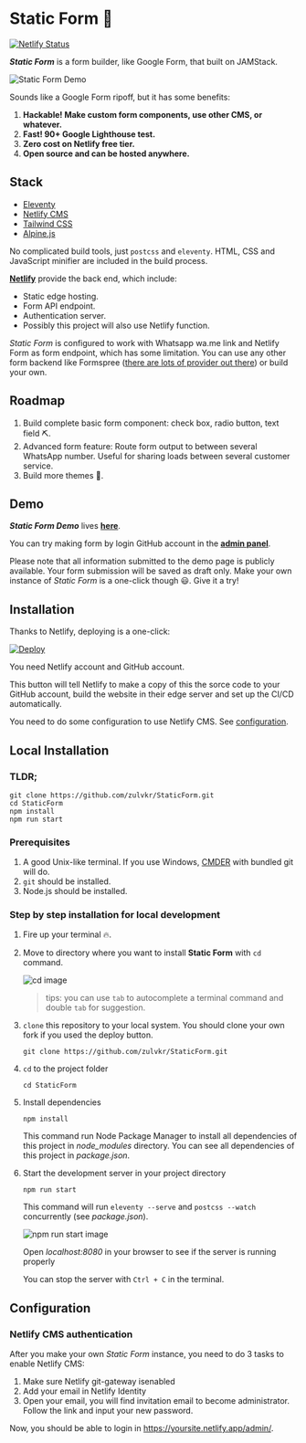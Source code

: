 # Static Form 📝

[![Netlify Status](https://api.netlify.com/api/v1/badges/a7080df2-1a6f-4408-b74f-ad09b0e26e9f/deploy-status)](https://app.netlify.com/sites/staticform21/deploys)

***Static Form*** is a form builder, like Google Form, that built on JAMStack.

![Static Form Demo](docs/web.gif)

Sounds like a Google Form ripoff, but it has some benefits:

1. **Hackable! Make custom form components, use other CMS, or whatever.**
2. **Fast! 90+ Google Lighthouse test.**
3. **Zero cost on Netlify free tier.**
4. **Open source and can be hosted anywhere.**

## Stack

* [Eleventy](https://www.11ty.dev/) 
* [Netlify CMS](https://www.netlifycms.org/)
* [Tailwind CSS](https://tailwindcss.com/)
* [Alpine.js](https://github.com/alpinejs/alpine)

No complicated build tools, just `postcss` and `eleventy`. HTML, CSS and JavaScript minifier are included in the build process.

**[Netlify](https://www.netlify.com/)** provide the back end, which include:
* Static edge hosting.
* Form API endpoint.
* Authentication server.
* Possibly this project will also use Netlify function.

*Static Form* is configured to work with Whatsapp wa.me link and Netlify Form as form endpoint, which has some limitation. You can use any other form backend like Formspree ([there are lots of provider out there](https://free-for.dev/#/?id=forms)) or build your own.

## Roadmap

1. Build complete basic form component: check box, radio button, text field ⛏.
2. Advanced form feature: Route form output to between several WhatsApp number. Useful for sharing loads between several customer service.
4. Build more themes 🌈.

## Demo

***Static Form Demo*** lives **[here](https://staticform21.netlify.app)**.

You can try making form by login GitHub account in the **[admin panel](https://staticform21.netlify.app/admin)**.

Please note that all information submitted to the demo page is  publicly available. Your form submission will be saved as draft only. Make your own instance of *Static Form* is a one-click though 😃. Give it a try!


## Installation

Thanks to Netlify, deploying is a one-click:

[![Deploy](https://www.netlify.com/img/deploy/button.svg)](https://app.netlify.com/start/deploy?repository=https://github.com/zulvkr/StaticForm&stack=cms)

You need Netlify account and GitHub account.

This button will tell Netlify to make a copy of this the sorce code to your GitHub account, build the website in their edge server and set up the CI/CD automatically.

You need to do some configuration to use Netlify CMS. See [configuration](#configuration).


## Local Installation

### TLDR;

```
git clone https://github.com/zulvkr/StaticForm.git
cd StaticForm
npm install
npm run start
```

### Prerequisites

1. A good Unix-like terminal. If you use Windows, [CMDER](https://cmder.net/) with bundled git will do.
2. `git` should be installed.
3. Node.js should be installed.


### Step by step installation for local development

1. Fire up your terminal 🔥.
2. Move to directory where you want to install **Static Form** with `cd` command.

    ![cd image](docs/cd.gif)

    >tips: you can use `tab` to autocomplete a terminal command and double `tab` for suggestion.

3. `clone` this repository to your local system. You should clone your own fork if you used the deploy button.

    ```
    git clone https://github.com/zulvkr/StaticForm.git
    ```

4. `cd` to the project folder

    ```
    cd StaticForm
    ```

5. Install dependencies

    ```
    npm install
    ```

    This command run Node Package Manager to install all dependencies of this project in *node_modules* directory. You can see all dependencies of this project in *package.json*.

6. Start the development server in your project directory

    ```
    npm run start
    ```

    This command will run `eleventy --serve` and `postcss --watch` concurrently (see  *package.json*).

    ![npm run start image](docs/start.gif)

    Open *localhost:8080* in your browser to see if the server is running properly
    
    You can stop the server with `Ctrl + C` in the terminal.
    
## Configuration

### Netlify CMS authentication

After you make your own *Static Form* instance, you need to do 3 tasks to enable Netlify CMS:
1. Make sure Netlify git-gateway isenabled
2. Add your email in Netlify Identity
3. Open your email, you will find invitation email to become administrator. Follow the link and input your new password.

Now, you should be able to login in https://yoursite.netlify.app/admin/.